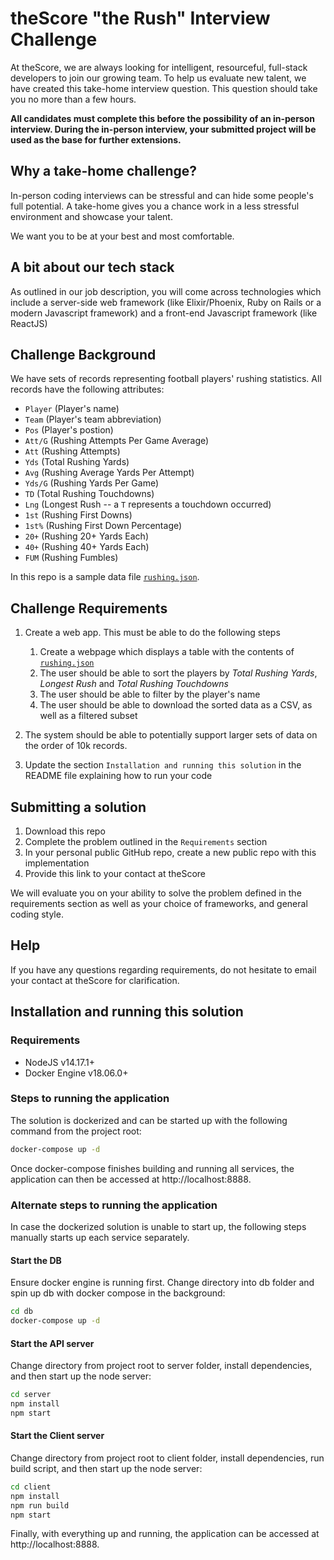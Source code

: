 # theScore "the Rush" Interview Challenge

At theScore, we are always looking for intelligent, resourceful, full-stack developers to join our growing team. To help us evaluate new talent, we have created this take-home interview question. This question should take you no more than a few hours.

**All candidates must complete this before the possibility of an in-person interview. During the in-person interview, your submitted project will be used as the base for further extensions.**

## Why a take-home challenge?

In-person coding interviews can be stressful and can hide some people's full potential. A take-home gives you a chance work in a less stressful environment and showcase your talent.

We want you to be at your best and most comfortable.

## A bit about our tech stack

As outlined in our job description, you will come across technologies which include a server-side web framework (like Elixir/Phoenix, Ruby on Rails or a modern Javascript framework) and a front-end Javascript framework (like ReactJS)

## Challenge Background

We have sets of records representing football players' rushing statistics. All records have the following attributes:

- `Player` (Player's name)
- `Team` (Player's team abbreviation)
- `Pos` (Player's postion)
- `Att/G` (Rushing Attempts Per Game Average)
- `Att` (Rushing Attempts)
- `Yds` (Total Rushing Yards)
- `Avg` (Rushing Average Yards Per Attempt)
- `Yds/G` (Rushing Yards Per Game)
- `TD` (Total Rushing Touchdowns)
- `Lng` (Longest Rush -- a `T` represents a touchdown occurred)
- `1st` (Rushing First Downs)
- `1st%` (Rushing First Down Percentage)
- `20+` (Rushing 20+ Yards Each)
- `40+` (Rushing 40+ Yards Each)
- `FUM` (Rushing Fumbles)

In this repo is a sample data file [`rushing.json`](/rushing.json).

## Challenge Requirements

1. Create a web app. This must be able to do the following steps
   1. Create a webpage which displays a table with the contents of [`rushing.json`](/rushing.json)
   2. The user should be able to sort the players by _Total Rushing Yards_, _Longest Rush_ and _Total Rushing Touchdowns_
   3. The user should be able to filter by the player's name
   4. The user should be able to download the sorted data as a CSV, as well as a filtered subset
2. The system should be able to potentially support larger sets of data on the order of 10k records.

3. Update the section `Installation and running this solution` in the README file explaining how to run your code

## Submitting a solution

1. Download this repo
2. Complete the problem outlined in the `Requirements` section
3. In your personal public GitHub repo, create a new public repo with this implementation
4. Provide this link to your contact at theScore

We will evaluate you on your ability to solve the problem defined in the requirements section as well as your choice of frameworks, and general coding style.

## Help

If you have any questions regarding requirements, do not hesitate to email your contact at theScore for clarification.

## Installation and running this solution

### Requirements

- NodeJS v14.17.1+
- Docker Engine v18.06.0+

### Steps to running the application

The solution is dockerized and can be started up with the following command from the project root:

```bash
docker-compose up -d
```

Once docker-compose finishes building and running all services, the application can then be accessed at http://localhost:8888.

### Alternate steps to running the application

In case the dockerized solution is unable to start up, the following steps manually starts up each service separately.

#### Start the DB

Ensure docker engine is running first. Change directory into db folder and spin up db with docker compose in the background:

```bash
cd db
docker-compose up -d
```

#### Start the API server

Change directory from project root to server folder, install dependencies, and then start up the node server:

```bash
cd server
npm install
npm start
```

#### Start the Client server

Change directory from project root to client folder, install dependencies, run build script, and then start up the node server:

```bash
cd client
npm install
npm run build
npm start
```

Finally, with everything up and running, the application can be accessed at http://localhost:8888.

